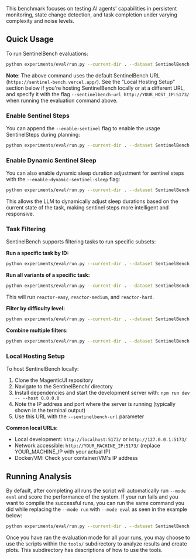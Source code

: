 This benchmark focuses on testing AI agents' capabilities in persistent monitoring, state change detection, and task completion under varying complexity and noise levels.

## Quick Usage

To run SentinelBench evaluations:

```bash
python experiments/eval/run.py --current-dir . --dataset SentinelBench --split test --run-id 0 --parallel 1 --config experiments/endpoint_configs/config.yaml --mode run --web-surfer-only --run-without-docker --headless
```

**Note**: The above command uses the default SentinelBench URL (`https://sentinel-bench.vercel.app/`). See the "Local Hosting Setup" section below if you're hosting SentinelBench locally or at a different URL, and specify it with the flag `--sentinelbench-url http://YOUR_HOST_IP:5173/` when running the evaluation command above.

### Enable Sentinel Steps

You can append the `--enable-sentinel` flag to enable the usage SentinelSteps during planning:

```bash
python experiments/eval/run.py --current-dir . --dataset SentinelBench --split test --run-id 1 --parallel 1 --config experiments/endpoint_configs/config.yaml --mode run --web-surfer-only --run-without-docker --headless --enable-sentinel
```

### Enable Dynamic Sentinel Sleep

You can also enable dynamic sleep duration adjustment for sentinel steps with the `--enable-dynamic-sentinel-sleep` flag:

```bash
python experiments/eval/run.py --current-dir . --dataset SentinelBench --split test --run-id 1 --parallel 1 --config experiments/endpoint_configs/config.yaml --mode run --web-surfer-only --run-without-docker --headless --enable-sentinel --enable-dynamic-sentinel-sleep
```

This allows the LLM to dynamically adjust sleep durations based on the current state of the task, making sentinel steps more intelligent and responsive.

### Task Filtering

SentinelBench supports filtering tasks to run specific subsets:

**Run a specific task by ID:**
```bash
python experiments/eval/run.py --current-dir . --dataset SentinelBench --split test --run-id 1 --simulated-user-type none --parallel 1 --config experiments/endpoint_configs/config.yaml --mode run --task-id reactor-easy
```

**Run all variants of a specific task:**
```bash
python experiments/eval/run.py --current-dir . --dataset SentinelBench --split test --run-id 1 --simulated-user-type none --parallel 1 --config experiments/endpoint_configs/config.yaml --mode run --base-task reactor
```
This will run `reactor-easy`, `reactor-medium`, and `reactor-hard`.

**Filter by difficulty level:**
```bash
python experiments/eval/run.py --current-dir . --dataset SentinelBench --split test --run-id 1 --simulated-user-type none --parallel 1 --config experiments/endpoint_configs/config.yaml --mode run --difficulty easy
```

**Combine multiple filters:**
```bash
python experiments/eval/run.py --current-dir . --dataset SentinelBench --split test --run-id 1 --simulated-user-type none --parallel 1 --config experiments/endpoint_configs/config.yaml --mode run --base-task animal-mover --difficulty medium
```



### Local Hosting Setup

To host SentinelBench locally:

1. Clone the MagenticUI repository  
2. Navigate to the SentinelBench/ directory
3. Install dependencies and start the development server with: `npm run dev -- --host 0.0.0.0`
4. Note the IP address and port where the server is running (typically shown in the terminal output)
5. Use this URL with the `--sentinelbench-url` parameter

**Common local URLs:**
- Local development: `http://localhost:5173/` or `http://127.0.0.1:5173/`
- Network accessible: `http://YOUR_MACHINE_IP:5173/` (replace YOUR_MACHINE_IP with your actual IP)
- Docker/VM: Check your container/VM's IP address

## Running Analysis

By default, after completing all runs the script will automatically run `--mode eval` and score the performance of the system. If your run fails and you want to compile the successful runs, you can run the same command you did while replacing the `--mode run` with `--mode eval` as seen in the example below: 

```bash
python experiments/eval/run.py --current-dir . --dataset SentinelBench --split test --run-id 0 --parallel 1 --config experiments/endpoint_configs/config.yaml --mode eval --web-surfer-only --run-without-docker --headless
```

Once you have ran the evaluation mode for all your runs, you may choose to use the scripts within the `tools/` subdirectory to analyze results and create plots. This subdirectory has descriptions of how to use the tools.